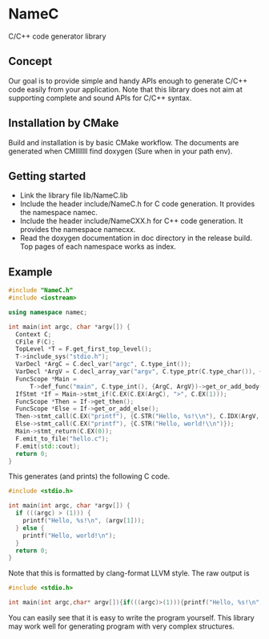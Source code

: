 # NameC

C/C++ code generator library

## Concept

Our goal is to provide simple and handy APIs enough to generate C/C++ code easily from your application.
Note that this library does not aim at supporting complete and sound APIs for C/C++ syntax.

## Installation by CMake

Build and installation is by basic CMake workflow. The documents are generated when CMlllllll find doxygen (Sure when in your path env).

## Getting started

- Link the library file lib/NameC.lib
- Include the header include/NameC.h for C code generation. It provides the namespace namec.
- Include the header include/NameCXX.h for C++ code generation. It provides the namespace namecxx.
- Read the doxygen documentation in doc directory in the release build. Top pages of each namespace works as index.

## Example

```cpp
#include "NameC.h"
#include <iostream>

using namespace namec;

int main(int argc, char *argv[]) {
  Context C;
  CFile F(C);
  TopLevel *T = F.get_first_top_level();
  T->include_sys("stdio.h");
  VarDecl *ArgC = C.decl_var("argc", C.type_int());
  VarDecl *ArgV = C.decl_array_var("argv", C.type_ptr(C.type_char()), {});
  FuncScope *Main =
      T->def_func("main", C.type_int(), {ArgC, ArgV})->get_or_add_body();
  IfStmt *If = Main->stmt_if(C.EX(C.EX(ArgC), ">", C.EX(1)));
  FuncScope *Then = If->get_then();
  FuncScope *Else = If->get_or_add_else();
  Then->stmt_call(C.EX("printf"), {C.STR("Hello, %s!\\n"), C.IDX(ArgV, 1)});
  Else->stmt_call(C.EX("printf"), {C.STR("Hello, world!\\n")});
  Main->stmt_return(C.EX(0));
  F.emit_to_file("hello.c");
  F.emit(std::cout);
  return 0;
}
```

This generates (and prints) the following C code.

```c
#include <stdio.h>

int main(int argc, char *argv[]) {
  if (((argc) > (1))) {
    printf("Hello, %s!\n", (argv[1]));
  } else {
    printf("Hello, world!\n");
  }
  return 0;
}

```

Note that this is formatted by clang-format LLVM style. The raw output is

```c
#include <stdio.h>

int main(int argc,char* argv[]){if(((argc)>(1))){printf("Hello, %s!\n",(argv[1]));}else{printf("Hello, world!\n");}return 0;}
```

You can easily see that it is easy to write the program yourself.
This library may work well for generating program with very complex structures.
